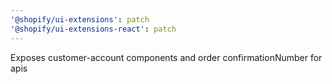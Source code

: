 ```yaml
---
'@shopify/ui-extensions': patch
'@shopify/ui-extensions-react': patch
---
```


Exposes customer-account components and order confirmationNumber for apis
